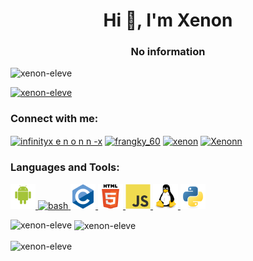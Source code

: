 <h1 align="center">Hi 👋, I'm Xenon</h1>
<h3 align="center">No information</h3>

<p align="left"> <img src="https://komarev.com/ghpvc/?username=xenon-eleve&label=Profile%20views&color=0e75b6&style=flat" alt="xenon-eleve" /> </p>

<p align="left"> <a href="https://github.com/ryo-ma/github-profile-trophy"><img src="https://github-profile-trophy.vercel.app/?username=xenon-eleve" alt="xenon-eleve" /></a> </p>

<h3 align="left">Connect with me:</h3>
<p align="left">
<a href="https://fb.com/infinityx e n o n n -x" target="blank"><img align="center" src="https://raw.githubusercontent.com/rahuldkjain/github-profile-readme-generator/master/src/images/icons/Social/facebook.svg" alt="infinityx e n o n n -x" height="30" width="40" /></a>
<a href="https://instagram.com/frangky_60" target="blank"><img align="center" src="https://raw.githubusercontent.com/rahuldkjain/github-profile-readme-generator/master/src/images/icons/Social/instagram.svg" alt="frangky_60" height="30" width="40" /></a>
<a href="https://www.youtube.com/c/xenon" target="blank"><img align="center" src="https://raw.githubusercontent.com/rahuldkjain/github-profile-readme-generator/master/src/images/icons/Social/youtube.svg" alt="xenon" height="30" width="40" /></a>
<a href="https://discord.gg/Xenonn" target="blank"><img align="center" src="https://raw.githubusercontent.com/rahuldkjain/github-profile-readme-generator/master/src/images/icons/Social/discord.svg" alt="Xenonn" height="30" width="40" /></a>
</p>

<h3 align="left">Languages and Tools:</h3>
<p align="left"> <a href="https://developer.android.com" target="_blank" rel="noreferrer"> <img src="https://raw.githubusercontent.com/devicons/devicon/master/icons/android/android-original-wordmark.svg" alt="android" width="40" height="40"/> </a> <a href="https://www.gnu.org/software/bash/" target="_blank" rel="noreferrer"> <img src="https://www.vectorlogo.zone/logos/gnu_bash/gnu_bash-icon.svg" alt="bash" width="40" height="40"/> </a> <a href="https://www.cprogramming.com/" target="_blank" rel="noreferrer"> <img src="https://raw.githubusercontent.com/devicons/devicon/master/icons/c/c-original.svg" alt="c" width="40" height="40"/> </a> <a href="https://www.w3.org/html/" target="_blank" rel="noreferrer"> <img src="https://raw.githubusercontent.com/devicons/devicon/master/icons/html5/html5-original-wordmark.svg" alt="html5" width="40" height="40"/> </a> <a href="https://developer.mozilla.org/en-US/docs/Web/JavaScript" target="_blank" rel="noreferrer"> <img src="https://raw.githubusercontent.com/devicons/devicon/master/icons/javascript/javascript-original.svg" alt="javascript" width="40" height="40"/> </a> <a href="https://www.linux.org/" target="_blank" rel="noreferrer"> <img src="https://raw.githubusercontent.com/devicons/devicon/master/icons/linux/linux-original.svg" alt="linux" width="40" height="40"/> </a> <a href="https://www.python.org" target="_blank" rel="noreferrer"> <img src="https://raw.githubusercontent.com/devicons/devicon/master/icons/python/python-original.svg" alt="python" width="40" height="40"/> </a> </p>

<p><img align="left" src="https://github-readme-stats.vercel.app/api/top-langs?username=xenon-eleve&show_icons=true&locale=en&layout=compact" alt="xenon-eleve" /></p>

<p>&nbsp;<img align="center" src="https://github-readme-stats.vercel.app/api?username=xenon-eleve&show_icons=true&locale=en" alt="xenon-eleve" /></p>

<p><img align="center" src="https://github-readme-streak-stats.herokuapp.com/?user=xenon-eleve&" alt="xenon-eleve" /></p>
